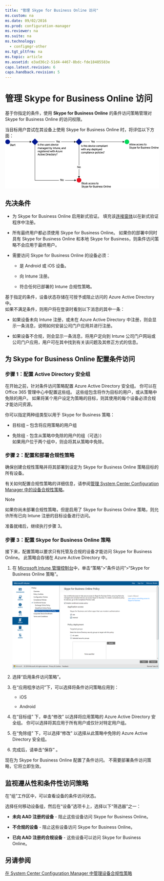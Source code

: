 ```yaml
---
title: "管理 Skype for Business Online 访问"
ms.custom: na
ms.date: 09/02/2016
ms.prod: configuration-manager
ms.reviewer: na
ms.suite: na
ms.technology: 
  - configmgr-other
ms.tgt_pltfrm: na
ms.topic: article
ms.assetid: e3ad36c2-51d4-4467-8bdc-fde18485583e
caps.latest.revision: 6
caps.handback.revision: 5
---
```

# 管理 Skype for Business Online 访问
基于你指定的条件，使用 **Skype for Business Online** 的条件访问策略管理对 Skype for Business Online 的访问权限。  
  
  
 当目标用户尝试在其设备上使用 Skype for Business Online 时，将评估以下方面：![ConditionalAccess_SFBFlow](../LocTest/media/ConditionalAccess_SFBFlow.png "ConditionalAccess\_SFBFlow")  
  
## 先决条件  
  
-   为 Skype for Business Online 启用新式验证。 填充该[连接窗体](https://connect.microsoft.com/office/Survey/NominationSurvey.aspx?SurveyID=17299&ProgramID=8715)以在新式验证程序中注册。  
  
-   所有最终用户都必须使用 Skype for Business Online。 如果你的部署中同时具有 Skype for Business Online 和本地 Skype for Business，则条件访问策略不会应用于最终用户。  
  
-   需要访问 Skype for Business Online 的设备必须：  
  
    -   是 Android 或 iOS 设备。  
  
    -   向 Intune 注册。  
  
    -   符合任何已部署的 Intune 合规性策略。  
  
 基于指定的条件，设备状态存储在可授予或阻止访问的 Azure Active Directory 中。  
如果不满足条件，则用户将在登录时看到以下消息的其中一条：  
  
-   如果设备未向 Intune 注册，或未在 Azure Active Directory 中注册，则会显示一条消息，说明如何安装公司门户应用并进行注册。  
  
-   如果设备不合规，则会显示一条消息，将用户定向到 Intune 公司门户网站或公司门户应用，用户可在其中找到有关该问题及其修正方式的信息。  
  
## 为 Skype for Business Online 配置条件访问  
  
### 步骤 1：配置 Active Directory 安全组  
 在开始之前，针对条件访问策略配置 Azure Active Directory 安全组。 你可以在 Office 365 管理中心中配置这些组。 这些组包含将作为目标的用户，或从策略中免除的用户。 如果将某个用户设定为策略的目标，则其使用的每个设备必须合规才能访问资源。  
  
 你可以指定两种组类型以用于 Skype for Business 策略：  
  
-   目标组 – 包含将应用策略的用户组  
  
-   免除组 - 包含从策略中免除的用户的组（可选）\)  
    如果用户位于两个组中，则会将其从策略中免除。  
  
### 步骤 2：配置和部署合规性策略  
 确保创建合规性策略并将其部署到设定为 Skype for Business Online 策略目标的所有设备。  
  
 有关如何配置合规性策略的详细信息，请参阅[管理 System Center Configuration Manager 中的设备合规性策略](../LocTest/Manage-device-compliance-policies-in-System-Center-Configuration-Manager.md)。  
  
> [!NOTE]  
>  如果你尚未部署合规性策略，但是启用了 Skype for Business Online 策略，则允许所有已向 Intune 注册的目标设备进行访问。  
  
 准备就绪后，继续执行步骤 3。  
  
### 步骤 3：配置 Skype for Business Online 策略  
 接下来，配置策略以要求只有托管及合规的设备才能访问 Skype for Business Online。 此策略会存储在 Azure Active Directory 中。  
  
1.  在 [Microsoft Intune 管理控制台](https://manage.microsoft.com)中，单击“策略”\>“条件访问”\>“Skype for Business Online 策略”。  
  
     ![ConditionalAccess_SFBPolicy](../LocTest/media/ConditionalAccess_SFBPolicy.png "ConditionalAccess\_SFBPolicy")  
  
2.  选择“启用条件访问策略”。  
  
3.  在“应用程序访问”下，可以选择将条件访问策略应用到：  
  
    -   iOS  
  
    -   Android  
  
4.  在“目标组” 下，单击“修改”  以选择将应用策略的 Azure Active Directory 安全组。 你可以选择将其应用于所有用户或仅针对特定用户组。  
  
5.  在“免除组” 下，可以选择“修改”  以选择从此策略中免除的 Azure Active Directory 安全组。  
  
6.  完成后，请单击“保存” 。  
  
 现在为 Skype for Business Online 配置了条件访问。 不需要部署条件访问策略，它将立即生效。  
  
## 监视遵从性和条件性访问策略  
 在“组”工作区中，可以查看设备的条件访问状态。  
  
 选择任何移动设备组，然后在“设备”选项卡上，选择以下“筛选器”之一：  
  
-   **未向 AAD 注册的设备** - 阻止这些设备访问 Skype for Business Online。  
  
-   **不合规的设备** - 阻止这些设备访问 Skype for Business Online。  
  
-   **已向 AAD 注册的合规设备** - 这些设备可以访问 Skype for Business Online。  
  
## 另请参阅  
 [在 System Center Configuration Manager 中管理设备合规性策略](../LocTest/Manage-device-compliance-policies-in-System-Center-Configuration-Manager.md)